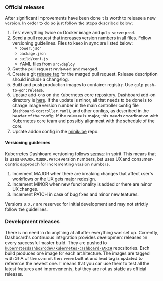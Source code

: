 ### Official releases

After significant improvements have been done it is worth to release a new version. In order to do so just follow the steps described below:

1. Test everything twice on Docker image and `gulp serve:prod`.
2. Send a pull request that increases version numbers in all files. Follow versioning guidelines. Files to keep in sync are listed below:
   - `bower.json`
   - `package.json`
   - `build/conf.js`
   - YAML files from `src/deploy`
3. Get the pull request reviewed and merged.
4. Create a git [release tag](https://github.com/kubernetes/dashboard/releases/) for the merged pull request. Release description should include a changelog.
5. Build and push production images to container registry. Use `gulp push-to-gcr:release`.
6. Update add-ons on the Kubernetes core repository. Dashboard add-on directory is [here](https://github.com/kubernetes/kubernetes/tree/master/cluster/addons/dashboard). If the update is minor, all that needs to be done is to change image version number in the main controller config file (`dashboard-controller.yaml`), and other configs, as described in the header of the config. If the release is major, this needs coordination with Kubernetes core team and possibly alignment with the schedule of the core.
7. Update addon config in the [minikube](https://github.com/kubernetes/minikube/tree/master/deploy/addons) repo.

#### Versioning guidelines

Kubernetes Dashboard versioning follows [semver](http://semver.org/) in spirit. This means
that is uses `vMAJOR.MINOR.PATCH` version numbers, but uses UX and consumer-centric approach for
incrementing version numbers.

1. Increment MAJOR when there are breaking changes that affect user's workflows or the UX gets
   major redesign.
1. Increment MINOR when new functionality is added or there are minor UX changes.
1. Increment PATCH in case of bug fixes and minor new features.

Versions `0.X.Y` are reserved for initial development and may not strictly follow the guidelines.

### Development releases

There is no need to do anything at all after everything was set up. Currently, Dashboard's continuous integration provides development releases on every successful master build. They are pushed to [`kubernetesdashboarddev/kubernetes-dashboard-$ARCH`](https://hub.docker.com/r/kubernetesdashboarddev)
repositories. Each build produces one image for each architecture. The images are tagged
with SHA of the commit they were built at and `head` tag is updated to reference the newest one. It means that you can use them to test all the latest features and improvements, but they are not as stable as official releases.